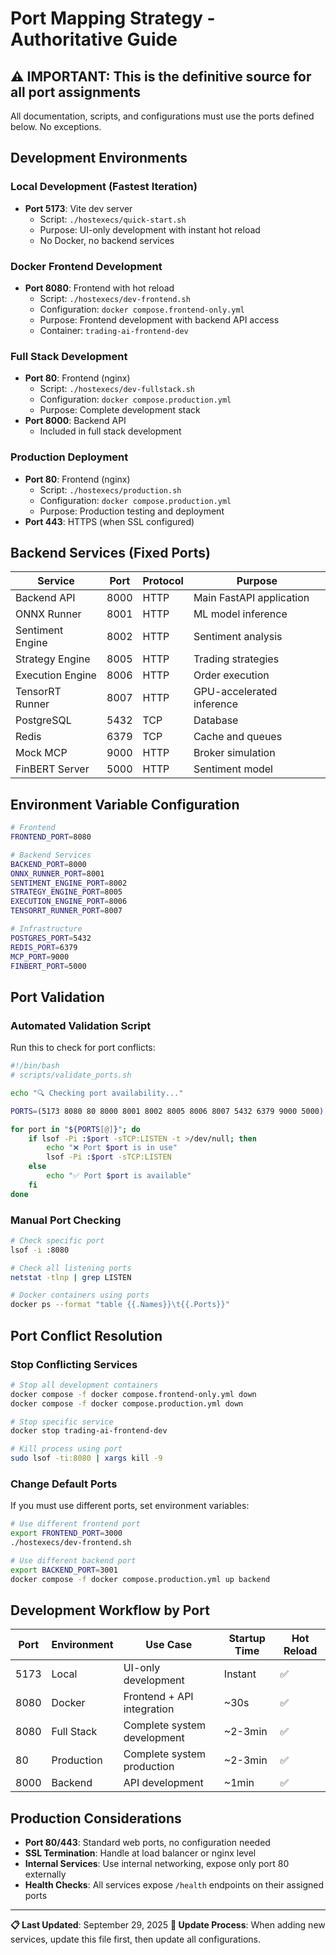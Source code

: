 # Port Mapping Strategy - Authoritative Guide

## ⚠️ **IMPORTANT**: This is the definitive source for all port assignments

All documentation, scripts, and configurations must use the ports defined below. No exceptions.

## Development Environments

### Local Development (Fastest Iteration)
- **Port 5173**: Vite dev server
  - Script: `./hostexecs/quick-start.sh`
  - Purpose: UI-only development with instant hot reload
  - No Docker, no backend services

### Docker Frontend Development
- **Port 8080**: Frontend with hot reload
  - Script: `./hostexecs/dev-frontend.sh`
  - Configuration: `docker compose.frontend-only.yml`
  - Purpose: Frontend development with backend API access
  - Container: `trading-ai-frontend-dev`

### Full Stack Development
- **Port 80**: Frontend (nginx)
  - Script: `./hostexecs/dev-fullstack.sh`
  - Configuration: `docker compose.production.yml`
  - Purpose: Complete development stack
- **Port 8000**: Backend API
  - Included in full stack development

### Production Deployment
- **Port 80**: Frontend (nginx)
  - Script: `./hostexecs/production.sh`
  - Configuration: `docker compose.production.yml`
  - Purpose: Production testing and deployment
- **Port 443**: HTTPS (when SSL configured)

## Backend Services (Fixed Ports)

| Service | Port | Protocol | Purpose |
|---------|------|----------|---------|
| Backend API | 8000 | HTTP | Main FastAPI application |
| ONNX Runner | 8001 | HTTP | ML model inference |
| Sentiment Engine | 8002 | HTTP | Sentiment analysis |
| Strategy Engine | 8005 | HTTP | Trading strategies |
| Execution Engine | 8006 | HTTP | Order execution |
| TensorRT Runner | 8007 | HTTP | GPU-accelerated inference |
| PostgreSQL | 5432 | TCP | Database |
| Redis | 6379 | TCP | Cache and queues |
| Mock MCP | 9000 | HTTP | Broker simulation |
| FinBERT Server | 5000 | HTTP | Sentiment model |

## Environment Variable Configuration

```bash
# Frontend
FRONTEND_PORT=8080

# Backend Services
BACKEND_PORT=8000
ONNX_RUNNER_PORT=8001
SENTIMENT_ENGINE_PORT=8002
STRATEGY_ENGINE_PORT=8005
EXECUTION_ENGINE_PORT=8006
TENSORRT_RUNNER_PORT=8007

# Infrastructure
POSTGRES_PORT=5432
REDIS_PORT=6379
MCP_PORT=9000
FINBERT_PORT=5000
```

## Port Validation

### Automated Validation Script
Run this to check for port conflicts:

```bash
#!/bin/bash
# scripts/validate_ports.sh

echo "🔍 Checking port availability..."

PORTS=(5173 8080 80 8000 8001 8002 8005 8006 8007 5432 6379 9000 5000)

for port in "${PORTS[@]}"; do
    if lsof -Pi :$port -sTCP:LISTEN -t >/dev/null; then
        echo "❌ Port $port is in use"
        lsof -Pi :$port -sTCP:LISTEN
    else
        echo "✅ Port $port is available"
    fi
done
```

### Manual Port Checking
```bash
# Check specific port
lsof -i :8080

# Check all listening ports
netstat -tlnp | grep LISTEN

# Docker containers using ports
docker ps --format "table {{.Names}}\t{{.Ports}}"
```

## Port Conflict Resolution

### Stop Conflicting Services
```bash
# Stop all development containers
docker compose -f docker compose.frontend-only.yml down
docker compose -f docker compose.production.yml down

# Stop specific service
docker stop trading-ai-frontend-dev

# Kill process using port
sudo lsof -ti:8080 | xargs kill -9
```

### Change Default Ports
If you must use different ports, set environment variables:

```bash
# Use different frontend port
export FRONTEND_PORT=3000
./hostexecs/dev-frontend.sh

# Use different backend port
export BACKEND_PORT=3001
docker compose -f docker compose.production.yml up backend
```

## Development Workflow by Port

| Port | Environment | Use Case | Startup Time | Hot Reload |
|------|-------------|----------|--------------|------------|
| 5173 | Local | UI-only development | Instant | ✅ |
| 8080 | Docker | Frontend + API integration | ~30s | ✅ |
| 8080 | Full Stack | Complete system development | ~2-3min | ✅ |
| 80 | Production | Complete system production | ~2-3min | ✅ |
| 8000 | Backend | API development | ~1min | ✅ |

## Production Considerations

- **Port 80/443**: Standard web ports, no configuration needed
- **SSL Termination**: Handle at load balancer or nginx level
- **Internal Services**: Use internal networking, expose only port 80 externally
- **Health Checks**: All services expose `/health` endpoints on their assigned ports

---

**📋 Last Updated**: September 29, 2025
**📝 Update Process**: When adding new services, update this file first, then update all configurations.